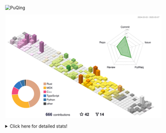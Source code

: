 ![PuQing](https://user-images.githubusercontent.com/27223114/171565019-9a56fae6-b08b-421f-99db-7e830da42371.png)

![](./profile-3d-contrib/profile-season-animate.svg)

<details>
<summary>Click here for detailed stats!</summary>

<!--START_SECTION:waka-->
![Lines of code](https://img.shields.io/badge/From%20Hello%20World%20I%27ve%20Written-2.2%20million%20lines%20of%20code-blue)

**🐱 My GitHub Data** 

> 📦 432.4 kB Used in GitHub's Storage 
 > 
> 🏆 91 Contributions in the Year 2025
 > 
> 🚫 Not Opted to Hire
 > 
> 📜 41 Public Repositories 
 > 
> 🔑 33 Private Repositories 
 > 
**I'm an Early 🐤** 

```text
🌞 Morning                833 commits         ██░░░░░░░░░░░░░░░░░░░░░░░   08.84 % 
🌆 Daytime                4236 commits        ███████████░░░░░░░░░░░░░░   44.95 % 
🌃 Evening                2156 commits        ██████░░░░░░░░░░░░░░░░░░░   22.88 % 
🌙 Night                  2198 commits        ██████░░░░░░░░░░░░░░░░░░░   23.33 % 
```


📊 **This Week I Spent My Time On** 

```text
💬 Programming Languages: 
CLI                      10 hrs 44 mins      ███████░░░░░░░░░░░░░░░░░░   28.48 % 
C++                      7 hrs 59 mins       █████░░░░░░░░░░░░░░░░░░░░   21.17 % 
Python                   7 hrs 48 mins       █████░░░░░░░░░░░░░░░░░░░░   20.70 % 
Other                    2 hrs 44 mins       ██░░░░░░░░░░░░░░░░░░░░░░░   07.25 % 
Jupyter Notebook         2 hrs 8 mins        █░░░░░░░░░░░░░░░░░░░░░░░░   05.67 % 

🔥 Editors: 
VS Code                  21 hrs 32 mins      ██████████████░░░░░░░░░░░   57.08 % 
Ghostty                  10 hrs 44 mins      ███████░░░░░░░░░░░░░░░░░░   28.48 % 
Telegram                 2 hrs 16 mins       ██░░░░░░░░░░░░░░░░░░░░░░░   06.01 % 
NetEaseMusic             1 hr 52 mins        █░░░░░░░░░░░░░░░░░░░░░░░░   04.98 % 
MicrosoftPowerPoint      37 mins             ░░░░░░░░░░░░░░░░░░░░░░░░░   01.67 % 

💻 Operating System: 
Mac                      18 hrs 59 mins      █████████████░░░░░░░░░░░░   50.34 % 
Linux                    10 hrs 14 mins      ███████░░░░░░░░░░░░░░░░░░   27.13 % 
WSL                      8 hrs 30 mins       ██████░░░░░░░░░░░░░░░░░░░   22.53 % 
```


<!--END_SECTION:waka-->
</details>
